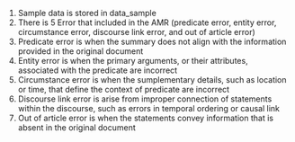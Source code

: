 1. Sample data is stored in data_sample
2. There is 5 Error that included in the AMR (predicate error, entity error, circumstance error, discourse link error, and out of article error)
3. Predicate error is when the summary does not align with the information provided in the original document
4. Entity error is when the primary arguments, or their attributes, associated with the predicate are incorrect
5. Circumstance error is when the sumplementary details, such as location or time, that define the context of predicate are incorrect
6. Discourse link error is arise from improper connection of statements within the discourse, such as errors in temporal ordering or causal link
7. Out of article error is when the statements convey information that is absent in the original document
